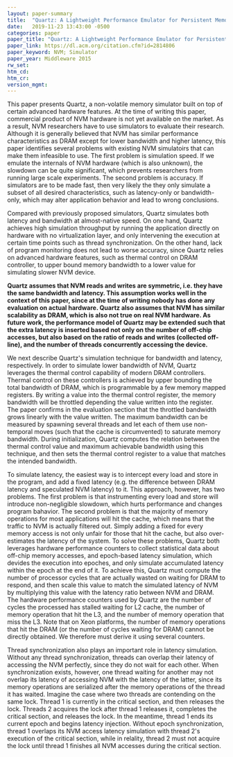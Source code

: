 ```yaml
---
layout: paper-summary
title:  "Quartz: A Lightweight Performance Emulator for Persistent Memory Software"
date:   2019-11-23 13:43:00 -0500
categories: paper
paper_title: "Quartz: A Lightweight Performance Emulator for Persistent Memory Software"
paper_link: https://dl.acm.org/citation.cfm?id=2814806
paper_keyword: NVM; Simulator
paper_year: Middleware 2015
rw_set:
htm_cd:
htm_cr:
version_mgmt:
---
```


This paper presents Quartz, a non-volatile memory simulator built on top of certain advanced hardware features. At the time
of writing this paper, commercial product of NVM hardware is not yet available on the market. As a result, NVM researchers 
have to use simulators to evaluate their research. Although it is generally believed that NVM has similar performance 
characteristics as DRAM except for lower bandwidth and higher latency, this paper identifies several problems with existing 
NVM simulatoirs that can make them infeasible to use. The first problem is simulation speed. If we emulate the internals 
of NVM hardware (which is also unknown), the slowdown can be quite significant, which prevents researchers from running
large scale experiments. The second problem is accuracy. If simulators are to be made fast, then very likely the they
only simulate a subset of all desired characteristics, such as latency-only or bandwidth-only, which may alter application
behavior and lead to wrong conclusions. 

Compared with previously proposed simulators, Quartz simulates both latency and bandwidth at almost-native speed. On one 
hand, Quartz achieves high simulation throughput by running the application directly on hardware with no virtualization 
layer, and only intervening the execution at certain time points such as thread synchronization. On the other hand,
lack of program monitoring does not lead to worse accuracy, since Quartz relies on advanced hardware features, such as thermal
control on DRAM controller, to upper bound memory bandwidth to a lower value for simulating slower NVM device.

**Quartz assumes that NVM reads and writes are symmetric, i.e. they have the same bandwidth and latency. This assumption
works well in the context of this paper, since at the time of writing nobody has done any evaluation on actual
hardware. Quartz also assumes that NVM has similar scalability as DRAM, which is also not true on real NVM hardware.
As future work, the performance model of Quartz may be extended such that the extra latency is inserted based not 
only on the number of off-chip accesses, but also based on the ratio of reads and writes (collected off-line), and the 
number of threads concurrently accessing the device.**

We next describe Quartz's simulation technique for bandwidth and latency, respectively. In order to simulate lower bandwidth
of NVM, Quartz leverages the thermal control capability of modern DRAM controllers. Thermal control on these controllers
is achieved by upper bounding the total bandwidth of DRAM, which is programmable by a few memory mapped registers. By writing
a value into the thermal control register, the memory bandwidth will be throttled depending the value written into the register. 
The paper confirms in the evaluation section that the throttled bandwidth grows linearly with the value written.
The maximum bandwidth can be measured by spawning several threads and let each of them use non-temporal moves (such that 
the cache is circumvented) to saturate memory bandwidth. During initialization, Quartz computes the relation between the 
thermal control value and maximum achievable bandwidth using this technique, and then sets the thermal control register
to a value that matches the intended bandwidth. 

To simulate latency, the easiest way is to intercept every load and store in the program, and add a fixed latency 
(e.g. the difference between DRAM latency and speculated NVM latency) to it. This approach, however, has two problems.
The first problem is that instrumenting every load and store will introduce non-negligible slowdown, which hurts 
performance and changes program bahavior. The second problem is that the majority of memory operations for most
applications will hit the cache, which means that the traffic to NVM is actually filtered out. Simply adding a fixed 
for every memory access is not only unfair for those that hit the cache, but also over-estimates the latency of the 
system. To solve these problems, Quartz both leverages hardware performance counters to collect statistical data
about off-chip memory accesses, and epoch-based latency simulation, which devides the execution into epoches,
and only simulate accumulated latency within the epoch at the end of it. To achieve this, Quartz must compute the
number of processor cycles that are actually wasted on waiting for DRAM to respond, and then scale this value to
match the simulated latency of NVM by multiplying this value with the latency ratio between NVM and DRAM. 
The hardware performance counters used by Quartz are the number of cycles the processed has stalled waiting for L2 cache, 
the number of memory operation that hit the L3, and the number of memory operation that miss the L3. Note that on Xeon 
platforms, the number of memory operations that hit the DRAM (or the number of cycles waiting for DRAM) cannot be directly 
obtained. We therefore must derive it using several counters. 

Thread synchronization also plays an important role in latency simulation. Without any thread synchronization, threads can
overlap their latency of accessing the NVM perfectly, since they do not wait for each other. When synchronization exists, 
however, one thread waiting for another may not overlap its latency of accessing NVM with the latency of the latter,
since its memory operations are serialized after the memory operations of the thread it has waited. Imagine the case where 
two threads are contending on the same lock. Thread 1 is currently in the critical section, and then releases the lock. 
Threads 2 acquires the lock after thread 1 releases it, completes the critical section, and releases the lock. In the 
meantime, thread 1 ends its current epoch and begins latency injection. Without epoch synchronization, thread 1 overlaps 
its NVM access latency simulation with thread 2's execution of the critical section, while in relality, thread 2 must
not acquire the lock until thread 1 finishes all NVM accesses during the critical section. 